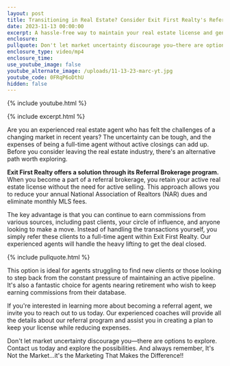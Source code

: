 ```yaml
---
layout: post
title: Transitioning in Real Estate? Consider Exit First Realty's Referral Program
date: 2023-11-13 00:00:00
excerpt: A hassle-free way to maintain your real estate license and generate income.
enclosure:
pullquote: Don't let market uncertainty discourage you—there are options to explore.
enclosure_type: video/mp4
enclosure_time:
use_youtube_image: false
youtube_alternate_image: /uploads/11-13-23-marc-yt.jpg
youtube_code: 0FRqP6oDthU
hidden: false
---
```

{% include youtube.html %}

{% include excerpt.html %}

Are you an experienced real estate agent who has felt the challenges of a changing market in recent years? The uncertainty can be tough, and the expenses of being a full-time agent without active closings can add up. Before you consider leaving the real estate industry, there's an alternative path worth exploring.

**Exit First Realty offers a solution through its Referral Brokerage program.** When you become a part of a referral brokerage, you retain your active real estate license without the need for active selling. This approach allows you to reduce your annual National Association of Realtors (NAR) dues and eliminate monthly MLS fees.

The key advantage is that you can continue to earn commissions from various sources, including past clients, your circle of influence, and anyone looking to make a move. Instead of handling the transactions yourself, you simply refer these clients to a full-time agent within Exit First Realty. Our experienced agents will handle the heavy lifting to get the deal closed.

{% include pullquote.html %}

This option is ideal for agents struggling to find new clients or those looking to step back from the constant pressure of maintaining an active pipeline. It's also a fantastic choice for agents nearing retirement who wish to keep earning commissions from their database.

If you're interested in learning more about becoming a referral agent, we invite you to reach out to us today. Our experienced coaches will provide all the details about our referral program and assist you in creating a plan to keep your license while reducing expenses.

Don't let market uncertainty discourage you—there are options to explore. Contact us today and explore the possibilities. And always remember, It's Not the Market...it's the Marketing That Makes the Difference!!